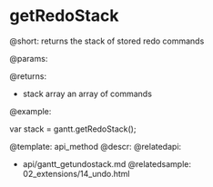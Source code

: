 getRedoStack
=============


@short:
	 returns the stack of stored redo commands

@params:


@returns:

- stack			array		an array of commands

@example:

var stack = gantt.getRedoStack();

@template:	api_method
@descr:
@relatedapi:
- api/gantt_getundostack.md
@relatedsample:
02_extensions/14_undo.html




